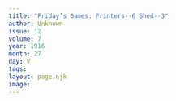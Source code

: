 ```yaml
---
title: "Friday’s Games: Printers--6 Shed--3"
author: Unknown
issue: 12
volume: 7
year: 1916
month: 27
day: V
tags:
layout: page.njk
image:
---
```

